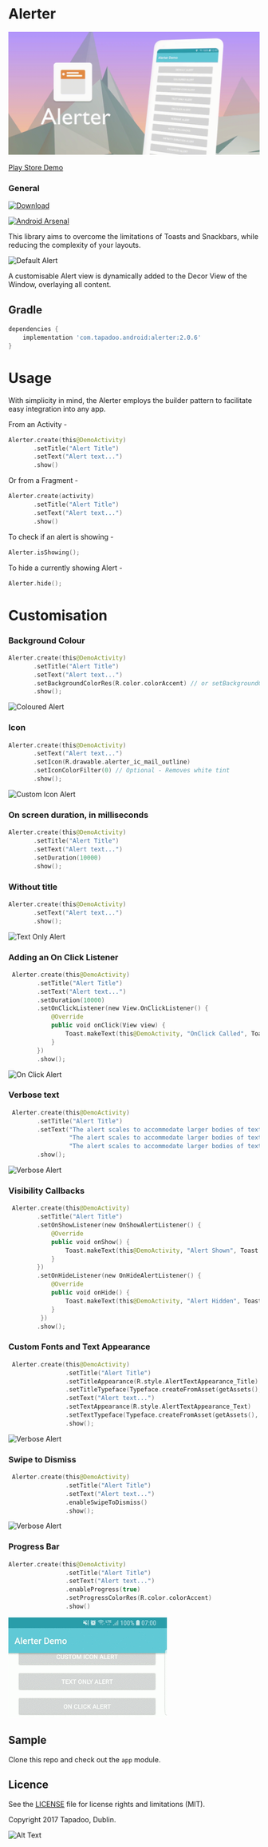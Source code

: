 # Alerter

![Icon](./documentation/header.gif)

[Play Store Demo](https://play.google.com/store/apps/details?id=com.tapadoo.alerter_demo)

### General

[ ![Download](https://api.bintray.com/packages/tapadoo/maven/alerter/images/download.svg) ](https://bintray.com/tapadoo/maven/alerter/_latestVersion)

[![Android Arsenal](https://img.shields.io/badge/Android%20Arsenal-Alerter-blue.svg?style=flat)](https://android-arsenal.com/details/1/5302)

This library aims to overcome the limitations of Toasts and Snackbars, while reducing the
complexity of your layouts.

![Default Alert](./documentation/alert_default.gif)

A customisable Alert view is dynamically added to the Decor View of the Window, overlaying
all content.

## Gradle

```groovy
dependencies {
    implementation 'com.tapadoo.android:alerter:2.0.6'
}
```

# Usage

With simplicity in mind, the Alerter employs the builder pattern to facilitate easy integration
into any app.

From an Activity -

```kotlin
Alerter.create(this@DemoActivity)
       .setTitle("Alert Title")
       .setText("Alert text...")
       .show()
```

Or from a Fragment -

```kotlin
Alerter.create(activity)
       .setTitle("Alert Title")
       .setText("Alert text...")
       .show()
```

To check if an alert is showing - 


```kotlin
Alerter.isShowing();
```

To hide a currently showing Alert - 

```kotlin
Alerter.hide();
```

# Customisation

### Background Colour

```kotlin
Alerter.create(this@DemoActivity)
       .setTitle("Alert Title")
       .setText("Alert text...")
       .setBackgroundColorRes(R.color.colorAccent) // or setBackgroundColorInt(Color.CYAN)
       .show();
```

![Coloured Alert](./documentation/alert_coloured.gif)

### Icon

```kotlin
Alerter.create(this@DemoActivity)
       .setText("Alert text...")
       .setIcon(R.drawable.alerter_ic_mail_outline)
       .setIconColorFilter(0) // Optional - Removes white tint
       .show();
```

![Custom Icon Alert](./documentation/alert_icon.gif)

### On screen duration, in milliseconds

```kotlin
Alerter.create(this@DemoActivity)
       .setTitle("Alert Title")
       .setText("Alert text...")
       .setDuration(10000)
       .show();
```

### Without title

```kotlin
Alerter.create(this@DemoActivity)
       .setText("Alert text...")
       .show();
```

![Text Only Alert](./documentation/alert_text_only.gif)

### Adding an On Click Listener

```kotlin
 Alerter.create(this@DemoActivity)
        .setTitle("Alert Title")
        .setText("Alert text...")
        .setDuration(10000)
        .setOnClickListener(new View.OnClickListener() {
            @Override
            public void onClick(View view) {
                Toast.makeText(this@DemoActivity, "OnClick Called", Toast.LENGTH_LONG).show();
            }
        })
        .show();
```

![On Click Alert](./documentation/alert_on_click.gif)

### Verbose text

```kotlin
 Alerter.create(this@DemoActivity)
        .setTitle("Alert Title")
        .setText("The alert scales to accommodate larger bodies of text. " +
                 "The alert scales to accommodate larger bodies of text. " +
                 "The alert scales to accommodate larger bodies of text.")
        .show();
```

![Verbose Alert](./documentation/alert_verbose.gif)

### Visibility Callbacks

```kotlin
 Alerter.create(this@DemoActivity)
        .setTitle("Alert Title")
        .setOnShowListener(new OnShowAlertListener() {
            @Override
            public void onShow() {
                Toast.makeText(this@DemoActivity, "Alert Shown", Toast.LENGTH_LONG).show();
            }
        })
        .setOnHideListener(new OnHideAlertListener() {
            @Override
            public void onHide() {
                Toast.makeText(this@DemoActivity, "Alert Hidden", Toast.LENGTH_LONG).show();
            }
         })
        .show();
```

### Custom Fonts and Text Appearance

```kotlin 
 Alerter.create(this@DemoActivity)
                .setTitle("Alert Title")
                .setTitleAppearance(R.style.AlertTextAppearance_Title)
                .setTitleTypeface(Typeface.createFromAsset(getAssets(), "Pacifico-Regular.ttf"))
                .setText("Alert text...")
                .setTextAppearance(R.style.AlertTextAppearance_Text)
                .setTextTypeface(Typeface.createFromAsset(getAssets(), "ScopeOne-Regular.ttf"))
                .show();
```

![Verbose Alert](./documentation/alert_custom_font.gif)

### Swipe to Dismiss

```kotlin
 Alerter.create(this@DemoActivity)
                .setTitle("Alert Title")
                .setText("Alert text...")
                .enableSwipeToDismiss()
                .show();
```
![Verbose Alert](./documentation/alert_swipe_to_dismiss.gif)

### Progress Bar

```kotlin
Alerter.create(this@DemoActivity)
                .setTitle("Alert Title")
                .setText("Alert text...")
                .enableProgress(true)
                .setProgressColorRes(R.color.colorAccent)
                .show()
```

![Verbose Alert](./documentation/alert_progress_bar.gif)

## Sample

Clone this repo and check out the `app` module.

## Licence

See the [LICENSE](LICENSE.md) file for license rights and limitations (MIT).

Copyright 2017 Tapadoo, Dublin.

![Alt Text](http://tapadoo.com/wp-content/themes/tapadoo/img/tapadoo-logo@2x.png)
